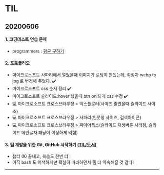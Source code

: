 # TIL
## 20200606
#### 1. 코딩테스트 연습 문제
- programmers : [평균 구하기](https://github.com/jina95/TIL/blob/master/Algorithm/LEVEL%201/%ED%8F%89%EA%B7%A0%20%EA%B5%AC%ED%95%98%EA%B8%B0.html)

#### 2. 포트폴리오 
- 마이크로소프트 사파리에서 열었을때 이미지가 로딩이 안됬는데, 확장자 webp to jpg 로 변경해 주었다. ✔️
- 마이크로소프트 css 순서 정리 ✔️
- 마이크로소프트 슬라이드:hover 했을때 btn on 되게 css 수정 ✔️
- 💻 마이크로소프트 크로스브라우징 > 익스플로러(사이즈 줄였을때 슬라이드 사이즈)
- 💻 마이크로소프트 크로스브라우징 > 사파리(인풋창 사이즈, 검색아이콘)
- 💻 마이크로소프트 크로스브라우징 > 파이어폭스(슬라이드 재생버튼 사라짐, 슬라이드 메인글자 패딩이 이상하게 먹힘)


#### 3. 팀 개발을 위한 Git, GitHub 시작하기 ([TIL/도서](https://github.com/jina95/TIL/tree/master/%EB%8F%84%EC%84%9C))
- 챕터 00 끝내고, 복습도 한번 더 !
- 아직 bash 도 어색하지만 확실히 따라하면서 좀 더 익숙해질 것 같다!

<hr/>
